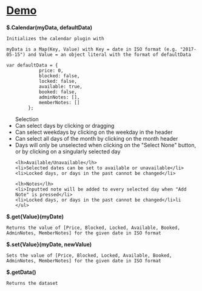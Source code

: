 <h1><a href="https://kylechua.github.io/calendar/">Demo</a></h1>

<div>

<b>$.Calendar(myData, defaultData)</b>

    Initializes the calendar plugin with

    myData is a Map(Key, Value) with Key = date in ISO format (e.g. "2017-05-15") and Value = an object literal with the format of defaultData

    var defaultData = {
                price: 0,
                blocked: false,
                locked: false,
                available: true,
                booked: false,
                adminNotes: [],
                memberNotes: []
            };
<div>
    <ul>
    <lh>Selection</lh>
    <li>Can select days by clicking or dragging</li>
    <li>Can select weekdays by clicking on the weekday in the header</li>
    <li>Can select all days of the month by clicking on the month header</li>
    <li>Days will only be unselected when clicking on the "Select None" button, or by clicking on a singularly selected day</li>

    <lh>Available/Unavailable</lh>
    <li>Selected dates can be set to available or unavailable</li>
    <li>Locked days, or days in the past cannot be changed</li>

    <lh>Notes</lh>
    <li>Inputted note will be added to every selected day when "Add Note" is pressed</li>
    <li>Locked days, or days in the past cannot be changed</li>li
    </ul>
</div>

<b>$.get{Value}(myDate)</b>

    Returns the value of [Price, Blocked, Locked, Available, Booked, AdminNotes, MemberNotes] for the given date in ISO format

<b>$.set{Value}(myDate, newValue)</b>
    
    Sets the value of [Price, Blocked, Locked, Available, Booked, AdminNotes, MemberNotes] for the given date in ISO format

<b>$.getData()</b>
    
    Returns the dataset

</div>